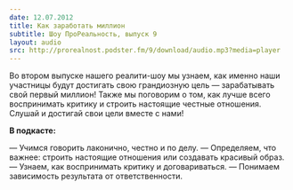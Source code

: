 ```yaml
---
date: 12.07.2012
title: Как заработать миллион
subtitle: Шоу ПроРеальность, выпуск 9
layout: audio
src: http://prorealnost.podster.fm/9/download/audio.mp3?media=player
---
```


Во втором выпуске нашего реалити-шоу мы узнаем, как именно наши участницы будут достигать свою грандиозную цель — зарабатывать свой первый миллион! Также мы поговорим о том, как лучше всего воспринимать критику и строить настоящие честные отношения. Слушай и достигай свои цели вместе с нами!

**В подкасте:**

— Учимся говорить лаконично, честно и по делу.
— Определяем, что важнее: строить настоящие отношения или создавать красивый образ.
— Узнаем, как воспринимать критику и договариваться.
— Понимаем зависимость результата от ответственности. 
